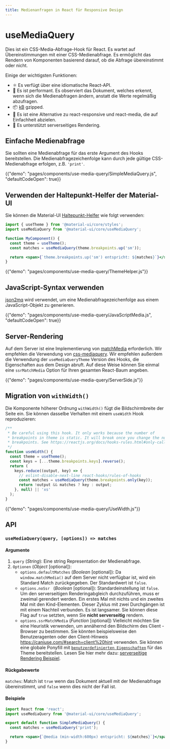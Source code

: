```yaml
---
title: Medienanfragen in React für Responsive Design
---
```


# useMediaQuery

<p class="description">Dies ist ein CSS-Media-Abfrage-Hook für React. Es wartet auf Übereinstimmungen mit einer CSS-Medienabfrage. Es ermöglicht das Rendern von Komponenten basierend darauf, ob die Abfrage übereinstimmt oder nicht.</p>

Einige der wichtigsten Funktionen:

- ⚛️ Es verfügt über eine idiomatische React-API.
- 🚀 Es ist performant. Es observiert das Dokument, welches erkennt, wenn sich die Medienabfragen ändern, anstatt die Werte regelmäßig abzufragen.
- 📦 [ kB](/size-snapshot) gzipped.
- 💄 Es ist eine Alternative zu react-responsive und react-media, die auf Einfachheit abzielen.
- 🤖 Es unterstützt serverseitiges Rendering.

## Einfache Medienabfrage

Sie sollten eine Medienabfrage für das erste Argument des Hooks bereitstellen. Die Medienabfragezeichenfolge kann durch jede gültige CSS-Medienabfrage erfolgen, z.B. `'print'`.

{{"demo": "pages/components/use-media-query/SimpleMediaQuery.js", "defaultCodeOpen": true}}

## Verwenden der Haltepunkt-Helfer der Material-UI

Sie können die Material-UI [Haltepunkt-Helfer](/customization/breakpoints/) wie folgt verwenden:

```jsx
import { useTheme } from '@material-ui/core/styles';
import useMediaQuery from '@material-ui/core/useMediaQuery';

function MyComponent() {
  const theme = useTheme();
  const matches = useMediaQuery(theme.breakpoints.up('sm'));

  return <span>{`theme.breakpoints.up('sm') entspricht: ${matches}`}</span>;
}
```

{{"demo": "pages/components/use-media-query/ThemeHelper.js"}}

## JavaScript-Syntax verwenden

[json2mq](https://github.com/akiran/json2mq) wird verwendet, um eine Medienabfragezeichenfolge aus einem JavaScript-Objekt zu generieren.

{{"demo": "pages/components/use-media-query/JavaScriptMedia.js", "defaultCodeOpen": true}}

## Server-Rendering

Auf dem Server ist eine Implementierung von [matchMedia](https://developer.mozilla.org/en-US/docs/Web/API/Window/matchMedia) erforderlich. Wir empfehlen die Verwendung von [css-mediaquery](https://github.com/ericf/css-mediaquery). Wir empfehlen außerdem die Verwendung der `useMediaQueryTheme` Version des Hooks, die Eigenschaften aus dem Design abruft. Auf diese Weise können Sie einmal eine `ssrMatchMedia` Option für Ihren gesamten React-Baum angeben.

{{"demo": "pages/components/use-media-query/ServerSide.js"}}

## Migration von `withWidth()`

Die Komponente höherer Ordnung `withWidth()` fügt die Bildschirmbreite der Seite ein. Sie können dasselbe Verhalten mit einem `useWidth` Hook reproduzieren:

```jsx
/**
 * Be careful using this hook. It only works because the number of
 * breakpoints in theme is static. It will break once you change the number of
 * breakpoints. See https://reactjs.org/docs/hooks-rules.html#only-call-hooks-at-the-top-level
 */
function useWidth() {
  const theme = useTheme();
  const keys = [...theme.breakpoints.keys].reverse();
  return (
    keys.reduce((output, key) => {
      // eslint-disable-next-line react-hooks/rules-of-hooks
      const matches = useMediaQuery(theme.breakpoints.only(key));
      return !output && matches ? key : output;
    }, null) || 'xs'
  );
}
```

{{"demo": "pages/components/use-media-query/UseWidth.js"}}

## API

### `useMediaQuery(query, [options]) => matches`

#### Argumente

1. `query` (*String*): Eine string Representation der Medienabfrage.
2. `Optionen` (*Object* [optional]): 
    - ` options.defaultMatches ` (*Boolean* [optional]): Da `window.matchMedia()` auf dem Server nicht verfügbar ist, wird ein Standard Match zurückgegeben. Der Standardwert ist `false`.
    - `options.noSsr ` (*Boolean* [optional]): Standardeinstellung ist `false`. Um den serverseitigen Renderingabgleich durchzuführen, muss er zweimal gerendert werden. Ein erstes Mal mit nichts und ein zweites Mal mit den Kind-Elementen. Dieser Zyklus mit zwei Durchgängen ist mit einem Nachteil verbunden. Es ist langsamer. Sie können diese Flag auf `true` setzten, wenn Sie **nicht serverseitig** rendern.
    - `options.ssrMatchMedia` (*Function* [optional]) Vielleicht möchten Sie eine Heuristik verwenden, um annähernd den Bildschirm des Client - Browser zu bestimmen. Sie könnten beispielsweise den Benutzeragenten oder den Client-Hinweis https://caniuse.com/#search=client%20hint verwenden. Sie können eine globale Ponyfill mit [`benutzerdefinierten Eigenschaften`](/customization/globals/#default-props) für das Theme bereitstellen. Lesen Sie hier mehr dazu: [serverseitige Rendering Beispiel](#server-side-rendering).

#### Rückgabewerte

`matches`: Match ist `true` wenn das Dokument aktuell mit der Medienabfrage übereinstimmt, und `false` wenn dies nicht der Fall ist.

#### Beispiele

```jsx
import React from 'react';
import useMediaQuery from '@material-ui/core/useMediaQuery';

export default function SimpleMediaQuery() {
  const matches = useMediaQuery('print');

  return <span>{`@media (min-width:600px) entspricht: ${matches}`}</span>;
}
```